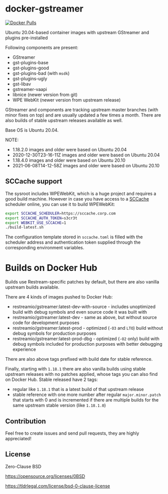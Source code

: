 # docker-gstreamer
[![Docker Pulls](https://img.shields.io/docker/pulls/restreamio/gstreamer)](https://hub.docker.com/r/restreamio/gstreamer)

Ubuntu 20.04-based container images with upstream GStreamer and plugins pre-installed

Following components are present:
* GStreamer
* gst-plugins-base
* gst-plugins-good
* gst-plugins-bad (with `msdk`)
* gst-plugins-ugly
* gst-libav
* gstreamer-vaapi
* libnice (newer version from git)
* WPE WebKit (newer version from upstream release)

GStreamer and components are tracking upstream master branches (with minor fixes on top) and are usually updated a few times a month.
There are also builds of stable upstream releases available as well.

Base OS is Ubuntu 20.04.

NOTE:
* 1.18.2.0 images and older were based on Ubuntu 20.04 
* 2020-12-30T23-16-11Z images and older were based on Ubuntu 20.04
* 1.18.4.0 images and older were based on Ubuntu 20.10 
* 2021-06-08T14-12-58Z images and older were based on Ubuntu 20.10

## SCCache support

The sysroot includes WPEWebKit, which is a huge project and requires a good
build machine. However in case you have access to a
[SCCache](https://github.com/mozilla/sccache) scheduler online, you can use it
to build WPEWebKit:

```bash
export SCCACHE_SCHEDULER=https://sccache.corp.com
export SCCACHE_AUTH_TOKEN=s3cr3t
export WEBKIT_USE_SCCACHE=1
./build-latest.sh
```

The configuration template stored in `sccache.toml` is filled with the scheduler
address and authentication token supplied through the corresponding environment
variables.

# Builds on Docker Hub
Builds use Restream-specific patches by default, but there are also vanilla upstream builds available.

There are 4 kinds of images pushed to Docker Hub:
* restreamio/gstreamer:latest-dev-with-source - includes unoptimized build with debug symbols and even source code it was built with
* restreamio/gstreamer:latest-dev - same as above, but without source code for development purposes
* restreamio/gstreamer:latest-prod - optimized (`-O3` and `LTO`) build without debug symbols for production purposes
* restreamio/gstreamer:latest-prod-dbg - optimized (`-O2` only) build with debug symbols included for production purposes with better debugging experience

There are also above tags prefixed with build date for stable reference.

Finally, starting with `1.18.1` there are also vanilla builds using stable upstream releases with no patches applied, whose tags you can also find on Docker Hub.
Stable released have 2 tags:
* regular like `1.18.1` that is a latest build of that upstream release
* stable reference with one more number after regular `major.minor.patch` that starts with 0 and is incremented if there are multiple builds for the same upstream stable version (like `1.18.1.0`)

## Contribution
Feel free to create issues and send pull requests, they are highly appreciated!

## License
Zero-Clause BSD

https://opensource.org/licenses/0BSD

https://tldrlegal.com/license/bsd-0-clause-license
